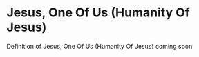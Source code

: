 # Jesus, One Of Us  (Humanity Of Jesus)
Definition of Jesus, One Of Us  (Humanity Of Jesus) coming soon
